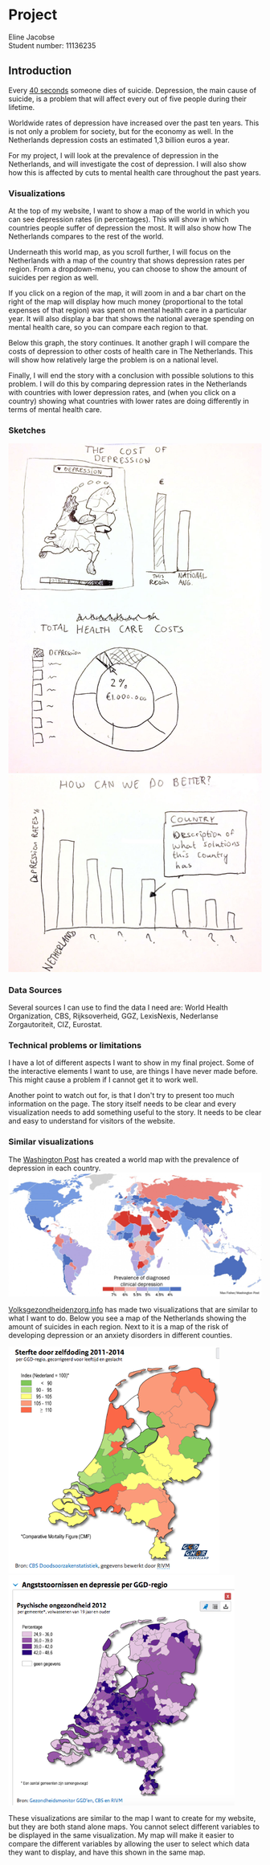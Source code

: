 # Project

Eline Jacobse  
Student number: 11136235

## Introduction

Every [40 seconds](http://www.who.int/mental_health/suicide-prevention/en/) someone dies of suicide. Depression, the main cause of suicide, is a problem that will affect every out of five people during their lifetime. 

Worldwide rates of depression have increased over the past ten years. This is not only a problem for society, but for the economy as well. In the Netherlands depression costs an estimated 1,3 billion euros a year. 

For my project, I will look at the prevalence of depression in the Netherlands, and will investigate the cost of depression. I will also show how this is affected by cuts to mental health care throughout the past years. 


### Visualizations

At the top of my website, I want to show a map of the world in which you can see depression rates (in percentages). This will show in which countries people suffer of depression the most. It will also show how The Netherlands compares to the rest of the world. 

Underneath this world map, as you scroll further, I will focus on the Netherlands with a map of the country that shows depression rates per region. From a dropdown-menu, you can choose to show the amount of suicides per region as well.

If you click on a region of the map, it will zoom in and a bar chart on the right of the map will display how much money (proportional to the total expenses of that region) was spent on mental health care in a particular year. It will also display a bar that shows the national average spending on mental health care, so you can compare each region to that.

Below this graph, the story continues. It another graph I will compare the costs of depression to other costs of health care in The Netherlands. This will show how relatively large the problem is on a national level.

Finally, I will end the story with a conclusion with possible solutions to this problem. I will do this by comparing depression rates in the Netherlands with countries with lower depression rates, and (when you click on a country) showing what countries with lower rates are doing differently in terms of mental health care.


### Sketches  

![First sketch](doc/Sketch_1.jpeg)
![Second sketch](doc/Sketch_2.jpeg)

### Data Sources
Several sources I can use to find the data I need are: World Health Organization, CBS, Rijksoverheid, GGZ, LexisNexis, Nederlanse Zorgautoriteit, CIZ, Eurostat.

### Technical problems or limitations  

I have a lot of different aspects I want to show in my final project. Some of the interactive elements I want to use, are things I have never made before. This might cause a problem if I cannot get it to work well.

Another point to watch out for, is that I don't try to present too much information on the page. The story itself needs to be clear and every visualization needs to add something useful to the story. It needs to be clear and easy to understand for visitors of the website.

### Similar visualizations

The [Washington Post](https://www.washingtonpost.com/news/worldviews/wp/2013/11/07/a-stunning-map-of-depression-rates-around-the-world/?utm_term=.2ad431790650) has created a world map with the prevalence of depression in each country.
![World suicide map](doc/world_map_depression.jpeg)

[Volksgezondheidenzorg.info](https://www.volksgezondheidenzorg.info/onderwerp/sterfte-naar-doodsoorzaak/regionaal-internationaal/niet-natuurlijk#node-sterfte-door-zelfdoding-ggd-regio) has made two visualizations that are similar to what I want to do. Below you see a map of the Netherlands showing the amount of suicides in each region. Next to it is a map of the risk of developing depression or an anxiety disorders in different counties.

<img src="doc/sterfte-door-zelfdoding.png" width="420"><img src="doc/risico_angststoornissen_depressie.png" width="450">

These visualizations are similar to the map I want to create for my website, but they are both stand alone maps. You cannot select different variables to be displayed in the same visualization. My map will make it easier to compare the different variables by allowing the user to select which data they want to display, and have this shown in the same map.
